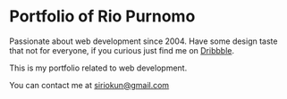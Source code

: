 # Portfolio of Rio Purnomo

Passionate about web development since 2004. Have some design taste that not for everyone, if you curious just find me on [Dribbble](https://dribbble.com/sirio).

This is my portfolio related to web development.

You can contact me at siriokun@gmail.com
